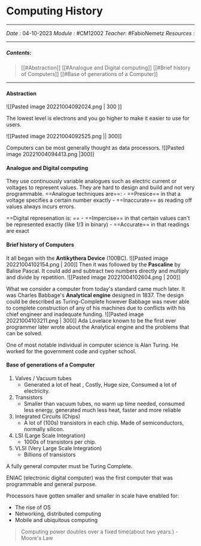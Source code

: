 # Computing History
---
*Date :*  04-10-2023 
*Module :* #CM12002 
*Teacher*: #FabioNemetz
*Resources :*

---
##### Contents: 
> [[#Abstraction]]
> [[#Analogue and Digital computing]]
> [[#Brief history of Computers]]
> [[#Base of generations of a Computer]]
> 
--- 
#### Abstraction 
![[Pasted image 20221004092024.png | 300 ]]

The lowest level is electrons and you go higher to make it easier to use for users. 

![[Pasted image 20221004092525.png || 300]]


Computers can be most generally thought as data processors. 
![[Pasted image 20221004094413.png |300]]


#### Analogue and Digital computing
They use continuously variable analogues such as electric current or voltages to represent values. They are hard to design and build and not very programmable. 
==Analogue techniques are==: 
		- ==Presice== in that a voltage specifies a certain number exactly
		- ==Inaccurate== as reading off values always incurs errors. 

 ==Digital represenation is: ==
		- ==Impercise== in that certain values can't be represented exactly (like 1/3 in binary)
		- ==Accurate== in that readings are exact


#### Brief history of Computers
It all began with the **Antikythera Device** (100BC). 
![[Pasted image 20221004102154.png | 200]]
Then it was followed by the **Pascaline** by Balise Pascal. It could add and subtract two numbers directly and multiply and divide by repetition.
![[Pasted image 20221004102604.png | 200]]

What we consider a computer from today's standard came much later. It was Charles Babbage's **Analytical engine** designed in 1837. The design could be described as Turing-Complete however Babbage was never able to complete construction of any of his machines due to conflicts with his chief engineer and inadequate funding. 
![[Pasted image 20221004103211.png | 300]]
Ada Lovelace known to be the first ever programmer later wrote about the Analytical engine and the problems that can be solved. 

One of most notable individual in computer science is Alan Turing. He worked for the government code and cypher school. 

#### Base of generations of a Computer
1. Valves / Vacuum tubes 
	- Generated a lot of heat , Costly, Huge size, Consumed a lot of electricity. 
2. Transistors 
	- Smaller than vacuum tubes, no warm up time needed, consumed less energy, generated much less heat, faster and more reliable
3. Integrated Circuits (Chips) 
	- A lot of (100s) transistors in each chip. Made of semiconductors, normally silicon. 
4. LSI (Large Scale Integration) 
	- 1000s of transistors per chip. 
5. VLSI (Very Large Scale Integration) 
	- Billions of transistors


A fully general computer must be Turing Complete. 

ENIAC (electronic digital computer) was the first computer that was programmable and general purpose. 

Processors have gotten smaller and smaller in scale have enabled for: 
- The rise of OS
- Networking, distributed computing
- Mobile and ubiquitous computing


> Computing power doubles over a fixed time(about two years.) 
    \- Moore's Law
>

